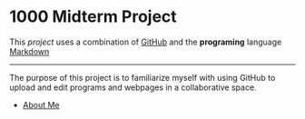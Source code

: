 # 1000 Midterm Project

This *project* uses a combination of [GitHub](https://github.com/) and the **programing** language [Markdown](https://daringfireball.net/projects/markdown/)

---
The purpose of this project is to familiarize myself with using GitHub to upload and edit programs and webpages in a collaborative space. 

- [About Me](AboutME.md)